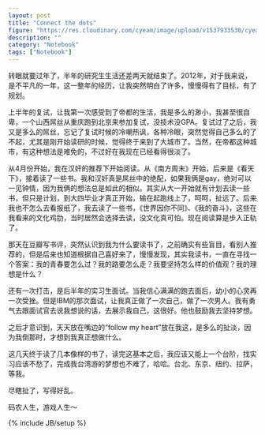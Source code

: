 ```yaml
---
layout: post
title: "Connect the dots"
figure: "https://res.cloudinary.com/cyeam/image/upload/v1537933530/cyeam/north_drift.jpg"
description: ""
category: "Notebook"
tags: ["Notebook"]
---
```


转眼就要过年了，半年的研究生生活还差两天就结束了。2012年，对于我来说，是不平凡的一年，这一整年的经历，让我突然明白了许多，慢慢得有了目标，有了规划。

上半年的复试，让我第一次感受到了帝都的生活，我是多么的渺小，我甚至很自卑，一个山西屌丝从重庆跑到北京来参加复试，没技术没GPA。复试过了之后，我又是多么的屌丝，忘记了复试时候的冷嘲热讽，各种冷眼，突然觉得自己多么的了不起，尤其是刚开始读研的时候，觉得终于来到了大城市了。当然，在帝都这种城市，有这种想法是难免的，不过好在我现在已经看得很淡了。

从4月份开始，我在汉奸的推荐下开始阅读。从《南方周末》开始，后来是《看天下》，接着读了一些书。我和汉奸真是屌丝中的绝配，如果我俩是gay，绝对可以一见钟情，因为我俩的想法总是如此的相似。其实从大一开始就有计划去读一些书，但只是计划，到大四毕业才真正开始，输在起跑线上了，呵呵，扯远了。后来我也不怎么去看报纸了，我去读了一些书，《世界因你不同》、《我的奋斗》，这些在我看来的文化鸡肋，当时居然会选择去读，没文化真可怕。现在阅读算是步入正轨了。

那天在豆瓣写书评，突然认识到我为什么要读书了，之前确实有些盲目，看别人推荐的，但是后来也知道根据自己喜好来了，慢慢发现，其实我读书，一直在寻找一个答案：我的青春要怎么过？我的路要怎么走？我要坚持怎么样的价值观？我的理想是什么？

还有一次打击，是后半年的实习生面试。当我信心满满的跑去面后，幼小的心灵再一次受挫。但是IBM的那次面试，让我真正做了一次自己，做了一次男人。我有勇气去跟面试官去说我想说的话，去展示我自己，这很好。他也鼓励我去坚持梦想。

之后才意识到，天天放在嘴边的“follow my heart”放在我这，是多么的扯淡，因为我倒那时，才想到我真正想做什么。

这几天终于读了几本像样的书了，读完这基本之后，我应该又能上一个台阶，找实习应该不愁了，完成我台湾游的梦想也不难了，哈哈。台北、东京、纽约、拉萨，等我。

尽瞎扯了，写得好乱。

码农人生，游戏人生～

{% include JB/setup %}